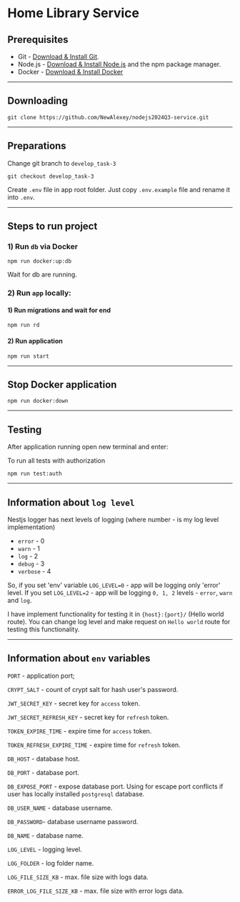 # Home Library Service

## Prerequisites

- Git - [Download & Install Git](https://git-scm.com/downloads).
- Node.js - [Download & Install Node.js](https://nodejs.org/en/download/) and the npm package manager.
- Docker - [Download & Install Docker](https://www.docker.com/)

<hr>

## Downloading

```
git clone https://github.com/NewAlexey/nodejs2024Q3-service.git
```

<hr>

## Preparations

Change git branch to `develop_task-3`

```
git checkout develop_task-3
```

Create `.env` file in app root folder. Just copy `.env.example` file and rename it into `.env`.

<hr>

## Steps to run project

### 1) Run `db` via Docker

```
npm run docker:up:db
```
Wait for db are running.

### 2) Run `app` locally:

#### 1) Run migrations and wait for end

```
npm run rd
```

#### 2) Run application 

```
npm run start
```

<hr>

## Stop Docker application 

```
npm run docker:down
```

<hr>

## Testing

After application running open new terminal and enter:

To run all tests with authorization

```
npm run test:auth
```

<hr>

## Information about `log level`

Nestjs logger has next levels of logging (where number - is my log level implementation)

- `error` - 0
- `warn` - 1
- `log` - 2
- `debug` - 3
- `verbose` - 4

So, if you set 'env' variable `LOG_LEVEL=0` - app will be logging only 'error' level.
If you set `LOG_LEVEL=2` - app will be logging `0, 1, 2` levels - `error`, `warn` and `log`.

I have implement functionality for testing it in `{host}:{port}/` (Hello world route).
You can change log level and make request on `Hello world` route for testing this functionality.

<hr>

## Information about `env` variables

`PORT` - application port;

`CRYPT_SALT` - count of crypt salt for hash user's password.

`JWT_SECRET_KEY` - secret key for `access` token.

`JWT_SECRET_REFRESH_KEY` - secret key for `refresh` token.

`TOKEN_EXPIRE_TIME` - expire time for `access` token.

`TOKEN_REFRESH_EXPIRE_TIME` - expire time for `refresh` token.

`DB_HOST` - database host.

`DB_PORT` - database port.

`DB_EXPOSE_PORT` - expose database port. Using for escape port conflicts if user has locally installed `postgresql` database.

`DB_USER_NAME` - database username.

`DB_PASSWORD`- database username password.

`DB_NAME` - database name.

`LOG_LEVEL` - logging level.

`LOG_FOLDER` - log folder name.

`LOG_FILE_SIZE_KB` - max. file size with logs data.

`ERROR_LOG_FILE_SIZE_KB` - max. file size with error logs data.

